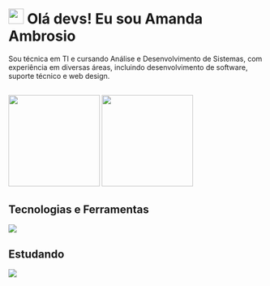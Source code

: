 # <img src="https://raw.githubusercontent.com/kaueMarques/kaueMarques/master/hi.gif" height="30rem"> Olá devs! Eu sou Amanda Ambrosio

Sou técnica em TI e cursando Análise e Desenvolvimento de Sistemas, com experiência em diversas áreas, incluindo desenvolvimento de software, suporte técnico e web design.

##

<div>
  <img loading="lazy" height="180em" src="https://github-readme-stats.vercel.app/api?username=amandaambrosiov&show_icons=true&theme=dracula">
  <img loading="lazy" height="180em" src="https://github-readme-stats.vercel.app/api/top-langs/?username=amandaambrosiov&layout=compact&theme=dracula">
</div>

## Tecnologias e Ferramentas

<a href="https://skillicons.dev">
  <img src="https://skillicons.dev/icons?i=html,css,js,git,github,vscode,figma,bootstrap,tailwind" />
</a>

## Estudando

<a href="https://skillicons.dev">
  <img src="https://skillicons.dev/icons?i=react,vite,docker" />
</a>
